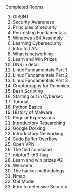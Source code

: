 Completed Rooms

1. OhSINT
2. Security Awareness
3. Principles of security
4. PenTesting Fundamentals
5. Windows x64 Assembly
6. Learning Cybersecurity
7. Intro to LAN
8. What is networking
9. Learn and Win Prizes
10. DNS in detail
11. Linux Fundamentals Part 1
12. Linux Fundamentals Part 2
13. Linux Fundamentals Part 3
14. Cryptography for Dummies
15. Bash Scripting
16. Starting out in Cybersec
17. Tutorial
18. Python Basics
19. History of Malware
20. Regular Expressions
21. Introductory Researching 
22. Google Dorking
23. Introductory Networking
24. Sudo Buffer Overflow
25. Open VPN
26. The find command
27. c4ptur3-th3-flag
28. Learn and win prizes #2
29. Welcome
30. The hacker methodology
31. Nmap
32. OSI Model
33. Intro to defensive Security
